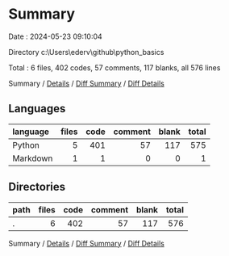 # Summary

Date : 2024-05-23 09:10:04

Directory c:\\Users\\ederv\\github\\python_basics

Total : 6 files,  402 codes, 57 comments, 117 blanks, all 576 lines

Summary / [Details](details.md) / [Diff Summary](diff.md) / [Diff Details](diff-details.md)

## Languages
| language | files | code | comment | blank | total |
| :--- | ---: | ---: | ---: | ---: | ---: |
| Python | 5 | 401 | 57 | 117 | 575 |
| Markdown | 1 | 1 | 0 | 0 | 1 |

## Directories
| path | files | code | comment | blank | total |
| :--- | ---: | ---: | ---: | ---: | ---: |
| . | 6 | 402 | 57 | 117 | 576 |

Summary / [Details](details.md) / [Diff Summary](diff.md) / [Diff Details](diff-details.md)